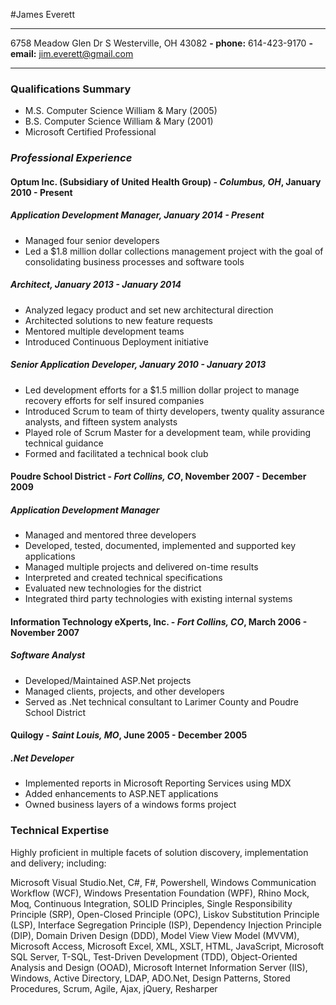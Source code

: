 #James Everett

---
6758 Meadow Glen Dr S Westerville, OH 43082 **- phone:** 614-423-9170
**- email:** <jim.everett@gmail.com>

----

### Qualifications Summary
- M.S. Computer Science William & Mary (2005)
- B.S. Computer Science William & Mary (2001)
- Microsoft Certified Professional

### *Professional Experience*

#### **Optum Inc.** (Subsidiary of United Health Group) - *Columbus, OH*, **January 2010 - Present**

##### **Application Development Manager**, January 2014 - Present
- Managed four senior developers
- Led a $1.8 million dollar collections management project with the goal of consolidating business processes and software tools

##### **Architect**, January 2013 - January 2014
- Analyzed legacy product and set new architectural direction
- Architected solutions to new feature requests
- Mentored multiple development teams
- Introduced Continuous Deployment initiative

##### **Senior Application Developer**, January 2010 - January 2013
- Led development efforts for a \$1.5 million dollar project to manage recovery efforts for self insured companies
- Introduced Scrum to team of thirty developers, twenty quality assurance analysts, and fifteen system analysts
- Played role of Scrum Master for a development team, while providing technical guidance
- Formed and facilitated a technical book club

#### **Poudre School District** - *Fort Collins, CO*, **November 2007 - December 2009**
##### **Application Development Manager**
- Managed and mentored three developers
- Developed, tested, documented, implemented and supported key applications
- Managed multiple projects and delivered on-time results
- Interpreted and created technical specifications
- Evaluated new technologies for the district
- Integrated third party technologies with existing internal systems

#### **Information Technology eXperts, Inc.** - *Fort Collins, CO*, **March 2006 - November 2007**
##### **Software Analyst**
- Developed/Maintained ASP.Net projects
- Managed clients, projects, and other developers
- Served as .Net technical consultant to Larimer County and Poudre School District

#### **Quilogy** - *Saint Louis, MO*, **June 2005 - December 2005**
##### **.Net Developer**
- Implemented reports in Microsoft Reporting Services using MDX
- Added enhancements to ASP.NET applications
- Owned business layers of a windows forms project

### Technical Expertise
Highly proficient in multiple facets of solution discovery,
implementation and delivery; including:

Microsoft Visual Studio.Net, C\#, F\#, Powershell, Windows Communication
Workflow (WCF), Windows Presentation Foundation (WPF), Rhino Mock, Moq,
Continuous Integration, SOLID Principles, Single Responsibility
Principle (SRP), Open-Closed Principle (OPC), Liskov Substitution
Principle (LSP), Interface Segregation Principle (ISP), Dependency
Injection Principle (DIP), Domain Driven Design (DDD), Model View View
Model (MVVM), Microsoft Access, Microsoft Excel, XML, XSLT, HTML,
JavaScript, Microsoft SQL Server, T-SQL, Test-Driven Development (TDD),
Object-Oriented Analysis and Design (OOAD), Microsoft Internet
Information Server (IIS), Windows, Active Directory, LDAP, ADO.Net,
Design Patterns, Stored Procedures, Scrum, Agile, Ajax, jQuery,
Resharper


